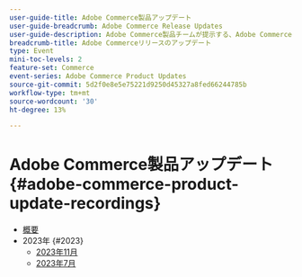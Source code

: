 ```yaml
---
user-guide-title: Adobe Commerce製品アップデート
user-guide-breadcrumb: Adobe Commerce Release Updates
user-guide-description: Adobe Commerce製品チームが提示する、Adobe Commerceの最新の製品イノベーションです。
breadcrumb-title: Adobe Commerceリリースのアップデート
type: Event
mini-toc-levels: 2
feature-set: Commerce
event-series: Adobe Commerce Product Updates
source-git-commit: 5d2f0e8e5e75221d9250d45327a8fed66244785b
workflow-type: tm+mt
source-wordcount: '30'
ht-degree: 13%

---
```



# Adobe Commerce製品アップデート {#adobe-commerce-product-update-recordings}

+ [概要](overview.md)
+ 2023年 {#2023}
   + [2023年11月](2023/nov2023.md)
   + [2023年7月](2023/july2023.md)
